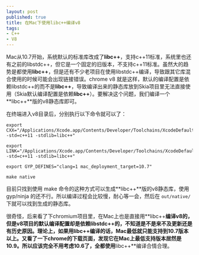```yaml
---
layout: post
published: true
title: 在Mac下使用libc++编译v8
tags:
- C++
- V8
---
```

Mac从10.7开始，系统默认的标准库改成了**libc++**，支持c++11标准，系统里也还有之前的libstdc++，但它是一个固定的旧版本，不支持c++11标准。虽然大的趋势是都使用**libc++**，但是还有不少老项目在使用libstdc++编译，导致跟其它库混合使用的时候可能会出现链接错误。chrome v8 就是这样，默认的编译配置是依赖libstdc++的而不是**libc++**，导致编译出来的静态库放到Skia项目里无法直接使用（Skia默认编译配置是依赖**libc++**）。要解决这个问题，我们编译一个**libc++**版的v8静态库即可。

在终端进入v8目录后，分别执行以下命令就可以了：

```
export CXX="/Applications/Xcode.app/Contents/Developer/Toolchains/XcodeDefault.xctoolchain/usr/bin/clang++ -std=c++11 -stdlib=libc++"

export LINK="/Applications/Xcode.app/Contents/Developer/Toolchains/XcodeDefault.xctoolchain/usr/bin/clang++ -std=c++11 -stdlib=libc++"

export GYP_DEFINES="clang=1 mac_deployment_target=10.7"

make native
```

目前只找到使用 make 命令的这种方式可以生成**libc++**版的v8静态库，使用 gyp/ninja 的还不行。所以编译过程会比较慢，耐心等一会，然后在 `out/native/` 下就可以找到生成的静态库。

很奇怪，后来看了下chromium项目里，在Mac上也是直接用**libc++**编译v8的，但是v8项目的默认编译配置却是依赖libstdc++的，不知道是不是来不及更新还是有历史原因。理论上，如果用libc++编译的话，Mac最低就只能支持到10.7版本以上。又看了一下chrome的下载页面，发现它在Mac上最低支持版本居然是10.9。所以应该完全不用考虑10.6了，全都使用**libc++**编译合情合理。

